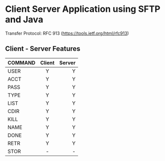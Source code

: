 # Client Server Application using SFTP and Java
Transfer Protocol: RFC 913 (https://tools.ietf.org/html/rfc913)

## Client - Server Features

| COMMAND | Client | Server |
| :---         |     :---:      |          ---: |
| USER   | Y     | Y    |
| ACCT   | Y     | Y    |
| PASS   | Y     | Y    |
| TYPE   | Y     | Y    |
| LIST   | Y     | Y    |
| CDIR   | Y     | Y    |
| KILL   | Y     | Y    |
| NAME   | Y     | Y    |
| DONE   | Y     | Y    |
| RETR   | Y     | Y    |
| STOR   | -     | -    |
